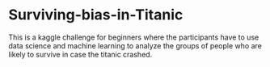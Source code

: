 # Surviving-bias-in-Titanic
This is a kaggle challenge for beginners where the participants have to use data science and machine learning to analyze the groups of people who are likely to survive in case the titanic crashed.
